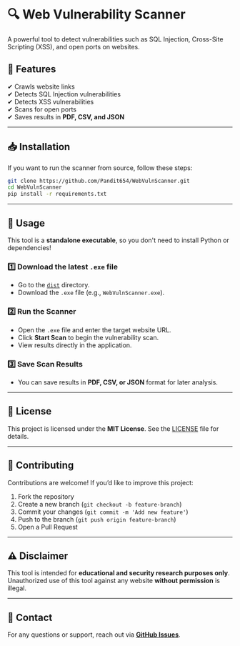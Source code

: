 # 🔍 Web Vulnerability Scanner

A powerful tool to detect vulnerabilities such as SQL Injection, Cross-Site Scripting (XSS), and open ports on websites.

## 🚀 Features

✔ Crawls website links  
✔ Detects SQL Injection vulnerabilities  
✔ Detects XSS vulnerabilities  
✔ Scans for open ports  
✔ Saves results in **PDF, CSV, and JSON**  

---

## 📥 Installation

If you want to run the scanner from source, follow these steps:

```bash
git clone https://github.com/Pandit654/WebVulnScanner.git
cd WebVulnScanner
pip install -r requirements.txt
```

---

## 📌 Usage

This tool is a **standalone executable**, so you don't need to install Python or dependencies!

### 1️⃣ **Download the latest `.exe` file**
- Go to the [`dist`](https://github.com/Pandit654/WebVulnScanner/tree/main/dist) directory.
- Download the `.exe` file (e.g., `WebVulnScanner.exe`).

### 2️⃣ **Run the Scanner**
- Open the `.exe` file and enter the target website URL.
- Click **Start Scan** to begin the vulnerability scan.
- View results directly in the application.

### 3️⃣ **Save Scan Results**
- You can save results in **PDF, CSV, or JSON** format for later analysis.

---

## 📜 License

This project is licensed under the **MIT License**. See the [LICENSE](LICENSE) file for details.

---

## 🤝 Contributing

Contributions are welcome! If you’d like to improve this project:
1. Fork the repository
2. Create a new branch (`git checkout -b feature-branch`)
3. Commit your changes (`git commit -m 'Add new feature'`)
4. Push to the branch (`git push origin feature-branch`)
5. Open a Pull Request

---

## ⚠ Disclaimer

This tool is intended for **educational and security research purposes only**. Unauthorized use of this tool against any website **without permission** is illegal.

---

## 📧 Contact

For any questions or support, reach out via **[GitHub Issues](https://github.com/Pandit654/WebVulnScanner/issues)**.

